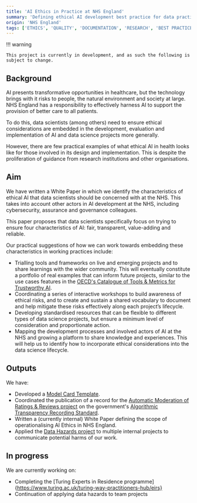 ```yaml
---
title: 'AI Ethics in Practice at NHS England'
summary: 'Defining ethical AI development best practice for data practitioners in the NHS'
origin: 'NHS England'
tags: ['ETHICS', 'QUALITY', 'DOCUMENTATION', 'RESEARCH', 'BEST PRACTICE']
---
```

!!! warning

    This project is currently in development, and as such the following is subject to change.

## Background

AI presents transformative opportunities in healthcare, but the technology brings with it risks to people, the natural environment and society at large. NHS England has a responsibility to effectively harness AI to support the provision of better care to all patients.

To do this, data scientists (among others) need to ensure ethical considerations are embedded in the development, evaluation and implementation of AI and data science projects more generally.

However, there are few practical examples of what ethical AI in health looks like for those involved in its design and implementation. This is despite the proliferation of guidance from research institutions and other organisations.

## Aim

We have written a White Paper in which we identify the characteristics of ethical AI that data scientists should be concerned with at the NHS. This takes into account other actors in AI development at the NHS, including cybersecurity, assurance and governance colleagues.

This paper proposes that data scientists specifically focus on trying to ensure four characteristics of AI: fair, transparent, value-adding and reliable.

Our practical suggestions of how we can work towards embedding these characteristics in working practices include:

* Trialling tools and frameworks on live and emerging projects and to share learnings with the wider community. This will eventually constitute a portfolio of real examples that can inform future projects, similar to the use cases features in the [OECD's Catalogue of Tools & Metrics for Trustworthy AI](https://oecd.ai/en/catalogue/tool-use-cases).
* Coordinating a series of interactive workshops to build awareness of ethical risks, and to create and sustain a shared vocabulary to document and help mitigate these risks effectively along each project’s lifecycle.
* Developing standardised resources that can be flexible to different types of data science projects, but ensure a minimum level of consideration and proportionate action.
* Mapping the development processes and involved actors of AI at the NHS and growing a platform to share knowledge and experiences. This will help us to identify how to incorporate ethical considerations into the data science lifecycle.

## Outputs

We have:

* Developed a [Model Card Template](https://github.com/nhsengland/model-card).
* Coordinated the publication of a record for the [Automatic Moderation of Ratings & Reviews project](./ratings-and-reviews.md) on the government's [Algorithmic Transparency Recording Standard](https://www.gov.uk/algorithmic-transparency-records/nhs-england-nhs-dot-uk-reviews-automoderation-tool).
* Written a (currently internal) White Paper defining the scope of operationalising AI Ethics in NHS England.
* Applied the [Data Hazards project](https://datahazards.com/) to multiple internal projects to communicate potential harms of our work.

## In progress

We are currently working on:

* Completing the [Turing Experts in Residence programme]{https://www.turing.ac.uk/turing-way-practitioners-hub/eirs}
* Continuation of applying data hazards to team projects
